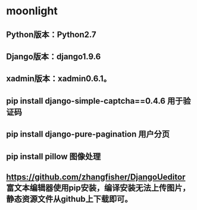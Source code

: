 # moonlight
## Python版本：Python2.7
## Django版本：django1.9.6
## xadmin版本：xadmin0.6.1。
## pip install django-simple-captcha==0.4.6 用于验证码
## pip install django-pure-pagination 用户分页
## pip install pillow 图像处理
## https://github.com/zhangfisher/DjangoUeditor 富文本编辑器使用pip安装，编译安装无法上传图片，静态资源文件从github上下载即可。


